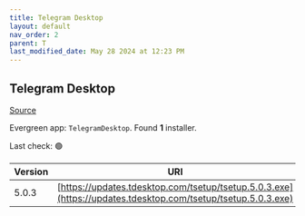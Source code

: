 ```yaml
---
title: Telegram Desktop
layout: default
nav_order: 2
parent: T
last_modified_date: May 28 2024 at 12:23 PM
---
```


## Telegram Desktop

[Source](https://desktop.telegram.org/)

Evergreen app: `TelegramDesktop`. Found **1** installer.

Last check: 🟢

| Version | URI                                                                                                          |
| ------- | ------------------------------------------------------------------------------------------------------------ |
| 5.0.3   | [https://updates.tdesktop.com/tsetup/tsetup.5.0.3.exe](https://updates.tdesktop.com/tsetup/tsetup.5.0.3.exe) |
